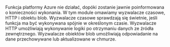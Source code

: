 Funkcja platformy Azure nie działać, dopóki zostanie jawnie poinformowana o konieczności wykonania. W tym module omawiamy wyzwalacze czasowe, HTTP i obiektu blob. Wyzwalacze czasowe sprawdzają się świetnie, jeśli funkcja ma być wykonywana spójnie w określonym czasie. Wyzwalacze HTTP umożliwiają wykonywanie logiki po otrzymaniu danych ze źródła zewnętrznego. Wyzwalacze obiektów blob umożliwiają odpowiadanie na dane przechowywane lub aktualizowane w chmurze.
